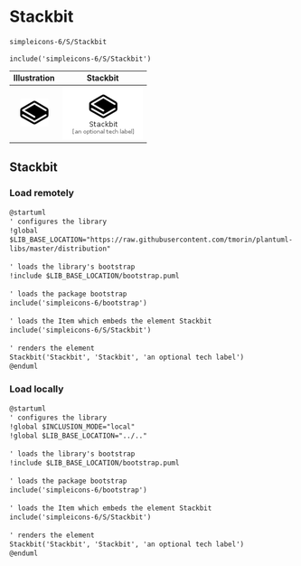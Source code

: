# Stackbit


```text
simpleicons-6/S/Stackbit
```

```text
include('simpleicons-6/S/Stackbit')
```



| Illustration | Stackbit |
| :---: | :---: |
| ![illustration for Illustration](../../simpleicons-6/S/Stackbit.png) | ![illustration for Stackbit](../../simpleicons-6/S/Stackbit.Local.png) |




## Stackbit

### Load remotely
```plantuml
@startuml
' configures the library
!global $LIB_BASE_LOCATION="https://raw.githubusercontent.com/tmorin/plantuml-libs/master/distribution"

' loads the library's bootstrap
!include $LIB_BASE_LOCATION/bootstrap.puml

' loads the package bootstrap
include('simpleicons-6/bootstrap')

' loads the Item which embeds the element Stackbit
include('simpleicons-6/S/Stackbit')

' renders the element
Stackbit('Stackbit', 'Stackbit', 'an optional tech label')
@enduml
```

### Load locally
```plantuml
@startuml
' configures the library
!global $INCLUSION_MODE="local"
!global $LIB_BASE_LOCATION="../.."

' loads the library's bootstrap
!include $LIB_BASE_LOCATION/bootstrap.puml

' loads the package bootstrap
include('simpleicons-6/bootstrap')

' loads the Item which embeds the element Stackbit
include('simpleicons-6/S/Stackbit')

' renders the element
Stackbit('Stackbit', 'Stackbit', 'an optional tech label')
@enduml
```

